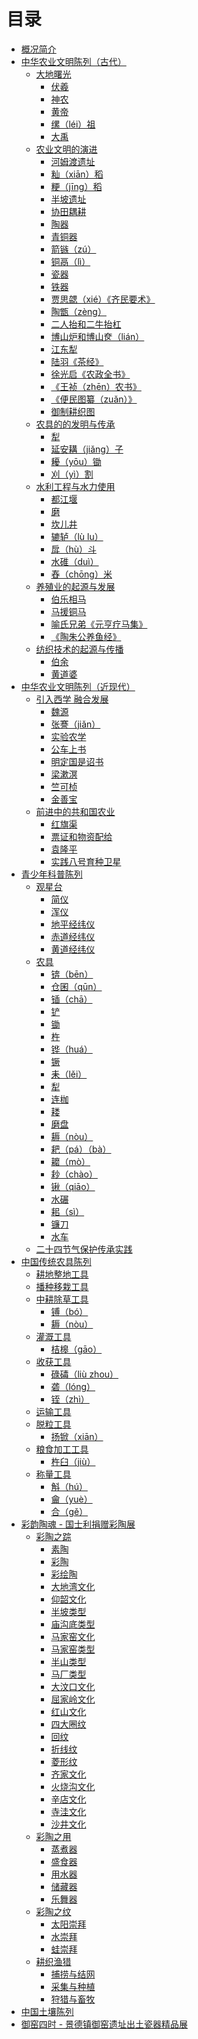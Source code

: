 # 目录

- [概况简介](./README.md)
- [中华农业文明陈列（古代）]()
    - [大地曙光]()
        - [伏羲]()
        - [神农]()
        - [黄帝]()
        - [缧（léi）祖]()
        - [大禹]()
    - [农业文明的演进]()
        - [河姆渡遗址]()
        - [籼（xiān）稻]()
        - [粳（jīng）稻]()
        - [半坡遗址]()
        - [协田耦耕]()
        - [陶器]()
        - [青铜器]()
        - [箭镞（zú）]()
        - [铜鬲（lì）]()
        - [瓷器]()
        - [铁器]()
        - [贾思勰（xié）《齐民要术》]()
        - [陶甑（zèng）]()
        - [二人抬和二牛抬杠]()
        - [博山炉和博山奁（lián）]()
        - [江东犁]()
        - [陆羽《茶经》]()
        - [徐光启《农政全书》]()
        - [《王祯（zhēn）农书》]()
        - [《便民图纂（zuǎn）》]()
        - [御制耕织图]()
    - [农具的的发明与传承]()
        - [犁]()
        - [延安耩（jiǎng）子]()
        - [耰（yōu）锄]()
        - [刈（yì）割]()
    - [水利工程与水力使用]()
        - [都江堰]()
        - [磨]()
        - [坎儿井]()
        - [辘轳（lù lu）]()
        - [戽（hù）斗]()
        - [水碓（duì）]()
        - [舂（chōng）米]()
    - [养殖业的起源与发展]()
        - [伯乐相马]()
        - [马援铜马]()
        - [喻氏兄弟《元亨疗马集》]()
        - [《陶朱公养鱼经》]()
    - [纺织技术的起源与传播]()
        - [伯余]()
        - [黄道婆]()
- [中华农业文明陈列（近现代）]()
    - [引入西学 融合发展]()
        - [魏源]()
        - [张謇（jiǎn）]()
        - [实验农学]()
        - [公车上书]()
        - [明定国是诏书]()
        - [梁漱溟]()
        - [竺可桢]()
        - [金善宝]()
    - [前进中的共和国农业]()
        - [红旗渠]()
        - [票证和物资配给]()
        - [袁隆平]()
        - [实践八号育种卫星]()
- [青少年科普陈列]()
    - [观星台]()
        - [简仪](./7/7-1-1.md)
        - [浑仪](./7/7-1-2.md)
        - [地平经纬仪](./7/7-1-3.md)
        - [赤道经纬仪](./7/7-1-4.md)
        - [黄道经纬仪](./7/7-1-5.md)
    - [农具]()
        - [锛（bēn）]()
        - [仓囷（qūn）]()
        - [锸（chā）]()
        - [铲]()
        - [锄]()
        - [杵]()
        - [铧（huá）]()
        - [镢]()
        - [耒（lěi）]()
        - [犁]()
        - [连枷]()
        - [耧]()
        - [磨盘]()
        - [耨（nòu）]()
        - [耙（pá）（bà）]()
        - [耱（mò）]()
        - [耖（chào）]()
        - [锹（qiāo）]()
        - [水碾]()
        - [耜（sì）]()
        - [镰刀]()
        - [水车]()
    - [二十四节气保护传承实践]()
- [中国传统农具陈列]()
    - [耕地整地工具]()
    - [播种移栽工具]()
    - [中耕除草工具]()
        - [镈（bó）]()
        - [耨（nòu）]()
    - [灌溉工具]()
        - [桔槔（gāo）]()
    - [收获工具]()
        - [碌碡（liù zhou）]()
        - [砻（lóng）]()
        - [铚（zhì）]()
    - [运输工具]()
    - [脱粒工具]()
        - [扬锨（xiān）]()
    - [粮食加工工具]()
        - [杵臼（jiù）]()
    - [称量工具]()
        - [斛（hú）]()
        - [龠（yuè）]()
        - [合（gě）]()
- [彩韵陶魂 - 国士利捐赠彩陶展]()
    - [彩陶之踪]()
        - [素陶]()
        - [彩陶]()
        - [彩绘陶]()
        - [大地湾文化]()
        - [仰韶文化]()
        - [半坡类型]()
        - [庙沟底类型]()
        - [马家窑文化]()
        - [马家窑类型]()
        - [半山类型]()
        - [马厂类型]()
        - [大汶口文化]()
        - [屈家岭文化]()
        - [红山文化]()
        - [四大圈纹]()
        - [回纹]()
        - [折线纹]()
        - [菱形纹]()
        - [齐家文化]()
        - [火烧沟文化]()
        - [辛店文化]()
        - [寺洼文化]()
        - [沙井文化]()
    - [彩陶之用]()
        - [蒸煮器]()
        - [盛食器]()
        - [用水器]()
        - [储藏器]()
        - [乐舞器]()
    - [彩陶之纹]()
        - [太阳崇拜]()
        - [水崇拜]()
        - [蛙崇拜]()
    - [耕织渔猎]()
        - [捕捞与结网]()
        - [采集与种植]()
        - [狩猎与畜牧]()
- [中国土壤陈列]()
- [御窑四时 - 景德镇御窑遗址出土瓷器精品展]()